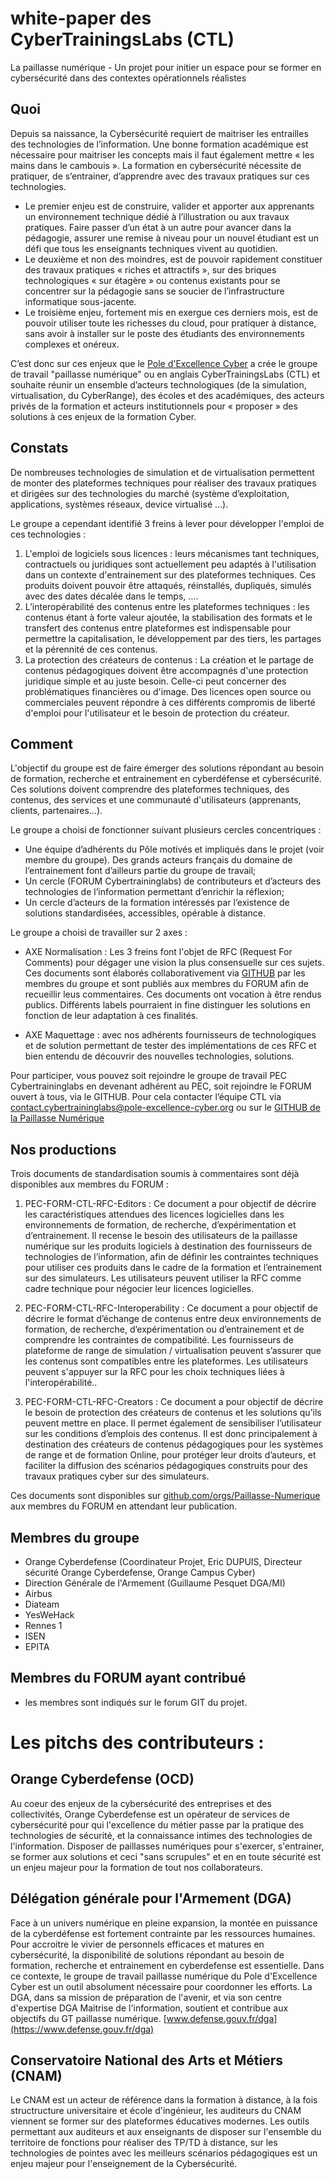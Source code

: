 # white-paper des CyberTrainingsLabs (CTL)

La paillasse numérique - Un projet pour initier un espace pour se former en cybersécurité dans des contextes opérationnels réalistes

## Quoi
Depuis sa naissance, la Cybersécurité requiert de maitriser les entrailles des technologies de l’information. Une bonne formation académique est nécessaire pour maitriser les concepts mais il faut également mettre « les mains dans le cambouis ». La formation en cybersécurité nécessite de pratiquer, de s’entrainer, d’apprendre avec des travaux pratiques sur ces technologies. 
 - Le premier enjeu est de construire, valider et apporter aux apprenants un environnement technique dédié à l’illustration ou aux travaux pratiques. Faire passer d’un état à un autre pour avancer dans la pédagogie, assurer une remise à niveau pour un nouvel étudiant est un défi que tous les enseignants techniques vivent au quotidien.
 - Le deuxième et non des moindres, est de pouvoir rapidement constituer des travaux pratiques « riches et attractifs », sur des briques technologiques « sur étagère » ou contenus existants pour se concentrer sur la pédagogie sans se soucier de l’infrastructure informatique sous-jacente.
 - Le troisième enjeu, fortement mis en exergue ces derniers mois, est de pouvoir utiliser toute les richesses du cloud, pour pratiquer à distance, sans avoir à installer sur le poste des étudiants des environnements complexes et onéreux.

C’est donc sur ces enjeux que le [Pole d'Excellence Cyber](https://www.pole-excellence-cyber.org) a crée le groupe de travail "paillasse numérique" ou en anglais CyberTrainingsLabs (CTL) et souhaite réunir un ensemble d’acteurs technologiques (de la simulation, virtualisation, du CyberRange), des écoles et des académiques, des acteurs privés de la formation et acteurs institutionnels pour « proposer » des solutions à ces enjeux de la formation Cyber.

## Constats
De nombreuses technologies de simulation et de virtualisation permettent de monter des plateformes techniques pour réaliser des travaux pratiques et dirigées sur des technologies du marché (système d’exploitation, applications, systèmes réseaux, device virtualisé …). 

Le groupe a cependant identifié 3 freins à lever pour développer l'emploi de ces technologies :
1. 	L'emploi de logiciels sous licences : leurs mécanismes tant techniques, contractuels ou juridiques sont actuellement peu adaptés à l'utilisation dans un contexte d'entrainement sur des plateformes techniques. Ces produits doivent pouvoir être attaqués, réinstallés, dupliqués, simulés avec des dates décalée dans le temps, ….
2. 	L’interopérabilité des contenus entre les plateformes techniques : les contenus étant à forte valeur ajoutée, la stabilisation des formats et le transfert des contenus entre plateformes est indispensable pour permettre la capitalisation, le développement par des tiers, les partages et la pérennité de ces contenus.
3. 	La protection des créateurs de contenus : La création et le partage de contenus pédagogiques doivent être accompagnés d'une protection juridique simple et au juste besoin. Celle-ci peut concerner des problématiques financières ou d'image. Des licences open source ou commerciales peuvent répondre à ces différents compromis de liberté d'emploi pour l'utilisateur et le besoin de protection du créateur.

## Comment
L'objectif du groupe est de faire émerger des solutions répondant au besoin de formation, recherche et entrainement en cyberdéfense et cybersécurité. Ces solutions doivent comprendre des plateformes techniques, des contenus, des services et une communauté d'utilisateurs (apprenants, clients, partenaires…).

Le groupe a choisi de fonctionner suivant plusieurs cercles concentriques :
 - 	Une équipe d’adhérents du Pôle motivés et impliqués dans le projet (voir membre du groupe). Des grands acteurs français du domaine de l’entrainement font d’ailleurs partie du groupe de travail;
 - 	Un cercle (FORUM Cybertraininglabs) de contributeurs et d’acteurs des technologies de l’information permettant d’enrichir la réflexion;
 - 	Un cercle d’acteurs de la formation intéressés par l’existence de solutions standardisées, accessibles, opérable à distance.

Le groupe a choisi de travailler sur 2 axes : 
 - AXE Normalisation : Les 3 freins font l'objet de RFC (Request For Comments) pour dégager une vision la plus consensuelle sur ces sujets. Ces documents sont élaborés collaborativement via [GITHUB](https://github.com/orgs/Paillasse-Numerique) par les membres du groupe et sont publiés aux membres du FORUM afin de recueillir leus commentaires. Ces documents ont vocation à être rendus publics. Différents labels pourraient in fine distinguer les solutions en fonction de leur adaptation à ces finalités.

 - AXE Maquettage : avec nos adhérents fournisseurs de technologiques et de solution permettant de tester des implémentations de ces RFC et bien entendu de découvrir des nouvelles technologies, solutions.

Pour participer, vous pouvez soit rejoindre le groupe de travail PEC Cybertraininglabs en devenant adhérent au PEC, soit rejoindre le FORUM ouvert à tous, via le GITHUB. Pour cela contacter l’équipe CTL via [contact.cybertraininglabs@pole-excellence-cyber.org](mailto:contact.cybertraininglabs@pole-excellence-cyber.org) ou sur le [GITHUB de la Paillasse Numérique](https://github.com/orgs/Paillasse-Numerique)
## Nos productions 
Trois documents de standardisation soumis à commentaires sont déjà disponibles aux membres du FORUM :
1. 	PEC-FORM-CTL-RFC-Editors : Ce document a pour objectif de décrire les caractéristiques attendues des licences logicielles dans les environnements de formation, de recherche, d’expérimentation et d’entrainement. Il recense le besoin des utilisateurs de la paillasse numérique sur les produits logiciels à destination des fournisseurs de technologies de l’information, afin de définir les contraintes techniques pour utiliser ces produits dans le cadre de la formation et l’entrainement sur des simulateurs. Les utilisateurs peuvent utiliser la RFC comme cadre technique pour négocier leur licences logicielles.

2. 	PEC-FORM-CTL-RFC-Interoperability : Ce document a pour objectif de décrire le format d’échange de contenus entre deux environnements de formation, de recherche, d’expérimentation ou d’entrainement et de comprendre les contraintes de compatibilité. Les fournisseurs de plateforme de range de simulation / virtualisation peuvent s’assurer que les contenus sont compatibles entre les plateformes. Les utilisateurs peuvent s'appuyer sur la RFC pour les choix techniques liées à l'interopérabilité..

3. 	PEC-FORM-CTL-RFC-Creators : Ce document a pour objectif de décrire le besoin de protection des créateurs de contenus et les solutions qu’ils peuvent mettre en place. Il permet également de sensibiliser l’utilisateur sur les conditions d’emplois des contenus. Il est donc principalement à destination des créateurs de contenus pédagogiques pour les systèmes de range et de formation Online, pour protéger leur droits d’auteurs, et faciliter la diffusion des scénarios pédagogiques construits pour des travaux pratiques cyber sur des simulateurs.

Ces documents sont disponibles sur [github.com/orgs/Paillasse-Numerique](https://github.com/orgs/Paillasse-Numerique) aux membres du FORUM en attendant leur publication.

## Membres du groupe
 - 	Orange Cyberdefense (Coordinateur Projet, Eric DUPUIS, Directeur sécurité Orange Cyberdefense, Orange Campus Cyber)
 - 	Direction Générale de l'Armement (Guillaume Pesquet DGA/MI)
 - 	Airbus
 - 	Diateam
 - 	YesWeHack
 - 	Rennes 1
 - 	ISEN
 - 	EPITA
 
## Membres du FORUM ayant contribué
 - 	les membres sont indiqués sur le forum GIT du projet.

# Les pitchs des contributeurs : 

## Orange Cyberdefense (OCD)
Au coeur des enjeux de la cybersécurité des entreprises et des collectivités, Orange Cyberdefense est un opérateur de services de cybersécurité pour qui l'excellence du métier passe par la pratique des technologies de sécurité, et la connaissance intimes des technologies de l'information. Disposer de paillasses numériques pour s'exercer, s'entrainer, se former aux solutions et ceci "sans scrupules" et en en toute sécurité est un enjeu majeur pour la formation de tout nos collaborateurs. 
## Délégation générale pour l'Armement (DGA)
Face à un univers numérique en pleine expansion, la montée en puissance de la cyberdéfense est fortement contrainte par les ressources humaines. Pour accroitre le vivier de personnels efficaces et matures en cybersécurité, la disponibilité de solutions répondant au besoin de formation, recherche et entrainement en cyberdefense est essentielle. Dans ce contexte, le groupe de travail paillasse numérique du Pole d'Excellence Cyber est un outil absolument nécessaire pour coordonner les efforts. La DGA, dans sa mission de préparation de l'avenir, et via son centre d'expertise DGA Maitrise de l'information, soutient et contribue aux objectifs du GT paillasse numérique. [www.defense.gouv.fr/dga](https://www.defense.gouv.fr/dga)
## Conservatoire National des Arts et Métiers (CNAM)
Le CNAM est un acteur de référence dans la formation à distance, à la fois structructure universitaire et école d'ingénieur, les auditeurs du CNAM viennent se former sur des plateformes éducatives modernes.  Les outils permettant aux auditeurs et aux enseignants de disposer sur l'ensemble du territoire de fonctions pour réaliser des TP/TD à distance, sur les technologies de pointes avec les meilleurs scénarios pédagogiques est un enjeu majeur pour l'enseignement de la Cybersécurité.

